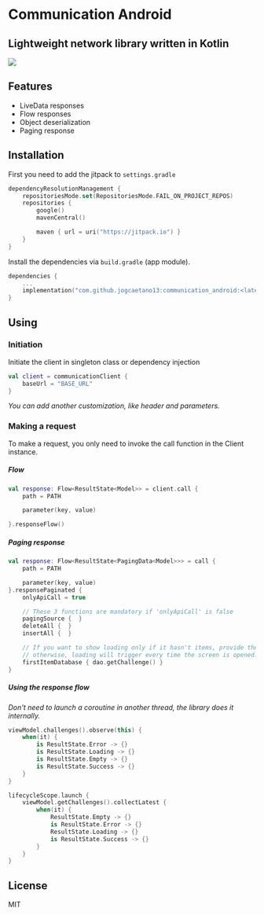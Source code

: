 # Communication Android
## Lightweight network library written in Kotlin

[![](https://jitpack.io/v/jogcaetano13/communication_android.svg)](https://jitpack.io/#jogcaetano13/communication_android)

## Features

- LiveData responses
- Flow responses
- Object deserialization
- Paging response

## Installation

First you need to add the jitpack to ```settings.gradle```

```kotlin
dependencyResolutionManagement {
    repositoriesMode.set(RepositoriesMode.FAIL_ON_PROJECT_REPOS)
    repositories {
        google()
        mavenCentral()

        maven { url = uri("https://jitpack.io") }
    }
}
```

Install the dependencies via ```build.gradle``` (app module).

```kotlin
dependencies {
    ...
    implementation("com.github.jogcaetano13:communication_android:<latest_version>")
}
```

## Using

### Initiation

Initiate the client in singleton class or dependency injection

```kotlin
val client = communicationClient {
    baseUrl = "BASE_URL"
}
```
*You can add another customization, like header and parameters.*

### Making a request

To make a request, you only need to invoke the call function in the Client instance.

##### Flow

```kotlin
val response: Flow<ResultState<Model>> = client.call {
    path = PATH

    parameter(key, value)

}.responseFlow()
```

##### Paging response

```kotlin
val response: Flow<ResultState<PagingData<Model>>> = call {
    path = PATH

    parameter(key, value)
}.responsePaginated {
    onlyApiCall = true

    // These 3 functions are mandatory if 'onlyApiCall' is false
    pagingSource {  }
    deleteAll {  }
    insertAll {  }

    // If you want to show loading only if it hasn't items, provide the first nullable item from database,
    // otherwise, loading will trigger every time the screen is opened.
    firstItemDatabase { dao.getChallenge() }
}
```

##### Using the response flow

*Don't need to launch a coroutine in another thread, the library does it internally.*

```kotlin
viewModel.challenges().observe(this) {
    when(it) {
        is ResultState.Error -> {}
        is ResultState.Loading -> {}
        is ResultState.Empty -> {}
        is ResultState.Success -> {}
    }
}
```

```kotlin
lifecycleScope.launch {
    viewModel.getChallenges().collectLatest {
        when(it) {
            ResultState.Empty -> {}
            is ResultState.Error -> {}
            ResultState.Loading -> {}
            is ResultState.Success -> {}
        }
    }
}
```

## License

MIT
